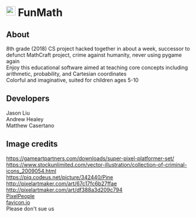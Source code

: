# <img src="src/icon.ico" style="float:left;" width="25"/>&nbsp;FunMath
## About
8th grade (2018) CS project hacked together in about a week, successor to defunct MathCraft project, crime against humanity, never using pygame again  
Enjoy this educational software aimed at teaching core concepts including arithmetic, probability, and Cartesian coordinates  
Colorful and imaginative, suited for children ages 5-10

## Developers
Jason Liu  
Andrew Healey  
Matthew Casertano  

## Image credits
https://gameartpartners.com/downloads/super-pixel-platformer-set/  
https://www.stockunlimited.com/vector-illustration/collection-of-criminal-icons_2009054.html  
https://piq.codeus.net/picture/342440/Pine  
http://pixelartmaker.com/art/67c17fc6b27ffae  
http://pixelartmaker.com/art/df388a3d209c794  
[PixelPeople](https://pixelpeople.fandom.com/wiki/Professions)  
[favicon.io](favicon.io)  
Please don't sue us
